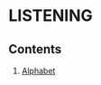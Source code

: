 # LISTENING
## Contents
1. [Alphabet](https://github.com/S-ROLL/notebook.language/blob/main/BASIC%20IELTS_29/Listening/alphabet.md)
